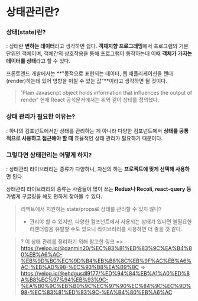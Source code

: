 # 상태관리란?

### 상태(state)란?

: 상태란 **변하는 데이터**라고 생각하면 쉽다. **객체지향 프로그래밍**에서 프로그램의 기본 단위인 객체이며, 객체간의 상호작용을 통해 프로그램이 동작하는데 이때 **객체가 가지는 데이터를 상태**라고 할 수 있다. 

프론트엔드 개발에서는 **"동적으로 표현되는 데이터, 웹 애플리케이션을 렌더(render)하는데 있어 영향을 미칠 수 있는 값"**이라고 생각하면 될 것이다.

> 'Plain Javascript object holds information that influences the output of render'
> 현재 React 공식문서에서는 위와 같이 상태를 정의했다.



### 상태 관리가 필요한 이유는?

: 하나의 컴포넌트에서만 상태를 관리하는 게 아니라 다양한 컴포넌트에서 **상태를 공통적으로 사용하고 접근해야 할 때** 효율적인 상태 관리가 필요하기 때문이다.



### 그렇다면 상태관리는 어떻게 하지?

: 상태관리 라이브러리는 종류가 다양하니, 자신의 하는 **프로젝트에 맞게 선택해 사용하**면 된다.

상태관리 라이브러리의 종류는 사람들이 많이 쓰는 **Redux나 Recoli, react-query 등** 가볍게 구글링을 해도 편하게 찾아볼 수 있다. 

>  리액트에서 지원하는 state/props로 상태를 관리할 수 있지 않나?
>
> * 관리야 할 수 있지만, 다양한 컴포넌트에서 사용되는 상태가 있다면 불필요한 리렌더링을 유발할 수도 있으니 라이브러리를 사용하면 더 좋을 것 같다. 



> ? 이 상태 관리를 정리하기 위해 참고한 링크
> => https://velog.io/@danmin20/%EC%83%81%ED%83%9C%EA%B4%80%EB%A6%AC-%EB%9D%BC%EC%9D%B4%EB%B8%8C%EB%9F%AC%EB%A6%AC-%EB%AD%98-%EC%93%B8%EA%B9%8C
> => https://velog.io/@ehdgusdl9177/%ED%94%84%EB%A1%A0%ED%8A%B8%EC%97%94%EB%93%9C-%EA%B0%9C%EB%B0%9C%EC%97%90%EC%84%9C%EC%9D%98-%EC%83%81%ED%83%9C-%EA%B4%80%EB%A6%AC

